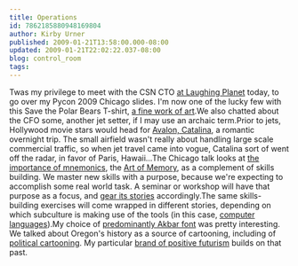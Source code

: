 ```yaml
---
title: Operations
id: 7862185880948169804
author: Kirby Urner
published: 2009-01-21T13:58:00.000-08:00
updated: 2009-01-21T22:02:22.037-08:00
blog: control_room
tags: 
---
```


[](http://www.flickr.com/photos/17157315@N00/3216530230/)Twas my privilege to meet with the CSN CTO [at Laughing Planet](http://controlroom.blogspot.com/2008/10/laughing-planet.html) today, to go over my Pycon 2009 Chicago slides.  I'm now one of the lucky few with this Save the Polar Bears T-shirt, [a fine work of art](http://worldgame.blogspot.com/2008/12/bear-booty.html).We also chatted about the CFO some, another jet setter, if I may use an archaic term.Prior to jets, Hollywood movie stars would head for [Avalon, Catalina](http://controlroom.blogspot.com/2006/02/back-from-catalina.html), a romantic overnight trip.  The small airfield wasn't really about handling large scale commercial traffic, so when jet travel came into vogue, Catalina sort of went off the radar, in favor of Paris, Hawaii...The Chicago talk looks at [the importance of mnemonics](http://worldgame.blogspot.com/2004/12/interface-designs.html), the [Art of Memory](http://www.amazon.com/Art-Memory-Frances-Yates/dp/0226950018/), as a complement of skills building.  We master new skills with a purpose, because we're expecting to accomplish some real world task.  A seminar or workshop will have that purpose as a focus, and [gear its stories](http://www.flickr.com/photos/17157315@N00/3214428790/) accordingly.The same skills-building exercises will come wrapped in different stories, depending on which subculture is making use of the tools (in this case, [computer languages](http://controlroom.blogspot.com/2006/07/brought-to-you-by.html)).My choice of [predominantly Akbar font](http://worldgame.blogspot.com/2008/07/idle-language-games.html) was pretty interesting.  We talked about Oregon's history as a source of cartooning, including of [political cartooning](http://worldgame.blogspot.com/2006/12/wanderers-20061212.html).   My particular [brand of positive futurism](http://worldgame.blogspot.com/2004/12/twenty-wall-posters-digital-art.html) builds on that past.